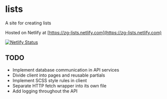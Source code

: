 # lists

A site for creating lists

Hosted on Netlify at [https://zg-lists.netlify.com](https://zg-lists.netlify.com)

[![Netlify Status](https://api.netlify.com/api/v1/badges/76a18b94-43cb-4fd7-a687-d23c22c35c01/deploy-status)](https://app.netlify.com/sites/zg-lists/deploys)

## TODO

- Implement database communication in API services
- Divide client into pages and reusable partials
- Implement SCSS style rules in client
- Separate HTTP fetch wrapper into its own file
- Add logging throughout the API